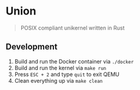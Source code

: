 # Union

> POSIX compliant unikernel written in Rust

## Development

1.  Build and run the Docker container via `./docker`
1.  Build and run the kernel via `make run`
1.  Press `ESC + 2` and type `quit` to exit QEMU
1.  Clean everything up via `make clean`

